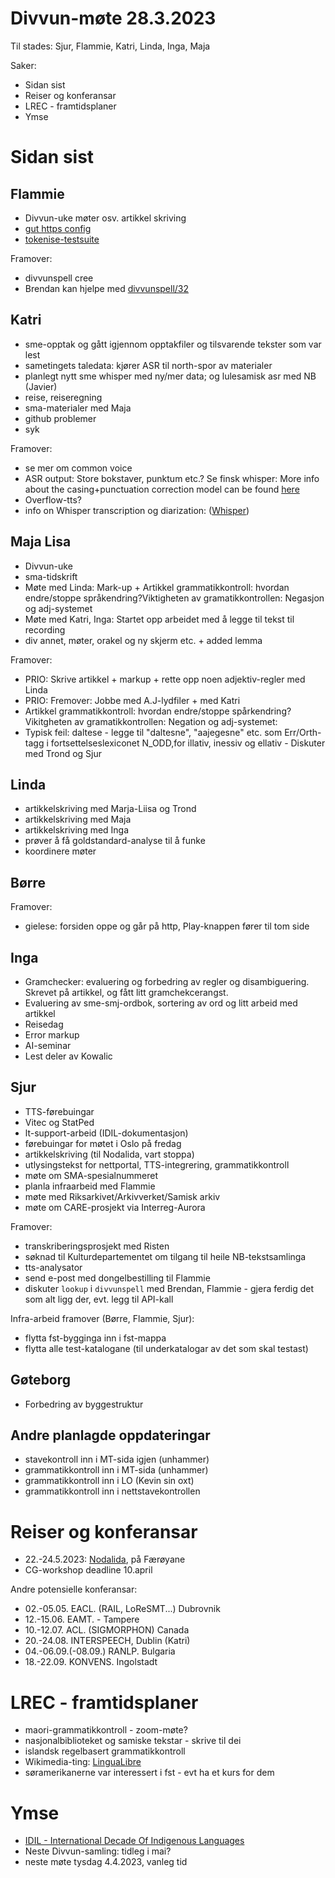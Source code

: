 # Divvun-møte 28.3.2023

Til stades: Sjur, Flammie, Katri, Linda, Inga, Maja

Saker:

* Sidan sist
* Reiser og konferansar
* LREC - framtidsplaner
* Ymse

# Sidan sist

## Flammie

* Divvun-uke møter osv. artikkel skriving
* [gut https config](https://github.com/divvun/gut/issues/177)
* [tokenise-testsuite](https://github.com/giellalt/giella-core/issues/28)

Framover:

* divvunspell cree
* Brendan kan hjelpe med [divvunspell/32](https://github.com/divvun/divvunspell/issues/32)

## Katri

* sme-opptak og gått igjennom opptakfiler og tilsvarende tekster som var lest
* sametingets taledata: kjører ASR til north-spor av materialer
* planlegt nytt sme whisper med ny/mer data; og lulesamisk asr med NB (Javier)
* reise, reiseregning
* sma-materialer med Maja
* github problemer
* syk

Framover:
* se mer om common voice
* ASR output: Store bokstaver, punktum etc.? Se finsk whisper: More info about the casing+punctuation correction model can be found [here](https://huggingface.co/Finnish-NLP/t5-small-nl24-casing-punctuation-correction)
* Overflow-tts?
* info on Whisper transcription og diarization: ([Whisper](https://lablab.ai/t/whisper-transcription-and-speaker-identification))

## Maja Lisa

* Divvun-uke
* sma-tidskrift
* Møte med Linda: Mark-up + Artikkel grammatikkontroll: hvordan endre/stoppe språkendring?Viktigheten av gramatikkontrollen:  Negasjon og adj-systemet 
* Møte med Katri, Inga: Startet opp arbeidet med å legge til tekst til recording
* div annet, møter, orakel og ny skjerm etc. + added lemma

Framover:
* PRIO: Skrive artikkel + markup + rette opp noen adjektiv-regler med Linda
* PRIO: Fremover: Jobbe med A.J-lydfiler + med Katri
* Artikkel grammatikkontroll: hvordan endre/stoppe spårkendring?Vikitgheten av gramatikkontrollen:  Negation og adj-systemet: 
* Typisk feil: daltese - legge til "daltesne", "aajegesne" etc. som Err/Orth-tagg i fortsettelseslexiconet  N_ODD,for illativ, inessiv og ellativ - Diskuter med Trond og Sjur

## Linda

* artikkelskriving med Marja-Liisa og Trond
* artikkelskriving med Maja
* artikkelskriving med Inga
* prøver å få goldstandard-analyse til å funke
* koordinere møter

## Børre

Framover:

* gielese:
  forsiden oppe og går på http, Play-knappen fører til tom side

## Inga

* Gramchecker: evaluering og forbedring av regler og disambiguering. Skrevet på artikkel, og fått litt gramchekcerangst. 
* Evaluering av sme-smj-ordbok, sortering av ord og litt arbeid med artikkel
* Reisedag
* Error markup
* AI-seminar
* Lest deler av Kowalic

## Sjur

- TTS-førebuingar
- Vitec og StatPed
- lt-support-arbeid (IDIL-dokumentasjon)
- førebuingar for møtet i Oslo på fredag
- artikkelskriving (til Nodalida, vart stoppa)
- utlysingstekst for nettportal, TTS-integrering, grammatikkontroll
- møte om SMA-spesialnummeret
- planla infraarbeid med Flammie
- møte med Riksarkivet/Arkivverket/Samisk arkiv
- møte om CARE-prosjekt via Interreg-Aurora

Framover:

* transkriberingsprosjekt med Risten
* søknad til Kulturdepartementet om tilgang til heile NB-tekstsamlinga
* tts-analysator
* send e-post med dongelbestilling til Flammie
* diskuter `lookup` i `divvunspell` med Brendan, Flammie - gjera ferdig det
  som alt ligg der, evt. legg til API-kall

Infra-arbeid framover (Børre, Flammie, Sjur):

* flytta fst-bygginga inn i fst-mappa
* flytta alle test-katalogane (til underkatalogar av det som skal testast)

## Gøteborg

* Forbedring av byggestruktur

## Andre planlagde oppdateringar

* stavekontroll inn i MT-sida igjen (unhammer)
* grammatikkontroll inn i MT-sida (unhammer)
* grammatikkontroll inn i LO (Kevin sin oxt)
* grammatikkontroll inn i nettstavekontrollen

# Reiser og konferansar

* 22.-24.5.2023: [Nodalida](https://www.nodalida2023.fo/call-for-papers), på Færøyane
* CG-workshop deadline 10.april

Andre potensielle konferansar:
* 02.-05.05. EACL. (RAIL, LoReSMT...) Dubrovnik
* 12.-15.06. EAMT. - Tampere
* 10.-12.07. ACL. (SIGMORPHON) Canada
* 20.-24.08. INTERSPEECH, Dublin (Katri)
* 04.-06.09.(-08.09.) RANLP. Bulgaria
* 18.-22.09. KONVENS. Ingolstadt

# LREC - framtidsplaner

* maori-grammatikkontroll - zoom-møte?
* nasjonalbiblioteket og samiske tekstar - skrive til dei
* islandsk regelbasert grammatikkontroll
* Wikimedia-ting: [LinguaLibre](https://lingualibre.org/wiki/LinguaLibre)
* søramerikanerne var interessert i fst - evt ha et kurs for dem

# Ymse

* [IDIL - International Decade Of Indigenous Languages](https://fpcc.ca/stories/the-decade-of-indigenous-languages/)
* Neste Divvun-samling: tidleg i mai?
* neste møte tysdag 4.4.2023, vanleg tid

